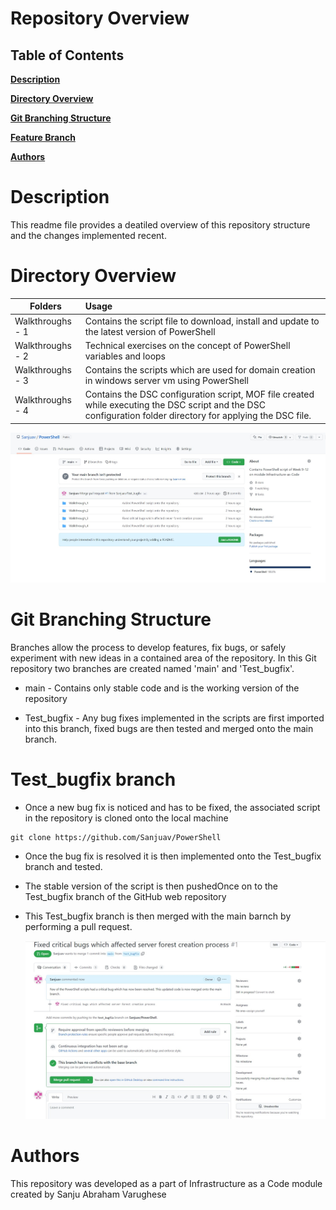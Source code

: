 # Repository Overview

 

## Table of Contents

**[Description](#description)**<br>

**[Directory Overview](#Directory-Overview)**<br>

**[Git Branching Structure](#Git-Branching-Structure)**<br>

**[Feature Branch](#feature-branch)**<br>

**[Authors](#authors)**<br>

 

# Description

This readme file provides a deatiled overview of this repository structure and the changes implemented recent.

 

# Directory Overview

| Folders   |      Usage      |
|----------| :---------------|
| Walkthroughs - 1 | Contains the script file to download, install and update to the latest version of PowerShell
| Walkthroughs - 2 | Technical exercises on the concept of PowerShell variables and loops
| Walkthroughs - 3 | Contains the scripts which are used for domain creation in windows server vm using PowerShell
| Walkthroughs - 4  | Contains the DSC configuration script, MOF file created while executing the DSC script and the DSC configuration folder directory for applying the DSC file.



 ![image.png](https://github.com/Sanjuav/PowerShell/blob/d119d06abea9e0c2efb8eddc306714df92533d7c/Documentation/repositorystr.jpg)

# Git Branching Structure

Branches allow the process to develop features, fix bugs, or safely experiment with new ideas in a contained area of the repository. In this Git repository two branches are created named 'main' and 'Test_bugfix'.

- main - Contains only stable code and is the working version of the repository

- Test_bugfix - Any bug fixes implemented in the scripts are first imported into this branch, fixed bugs are then tested and merged onto the main branch.

 
 

# Test_bugfix branch
- Once a new bug fix is noticed and has to be fixed, the associated script in the repository is cloned onto the local machine

```
git clone https://github.com/Sanjuav/PowerShell

```

- Once the bug fix is resolved it is then implemented onto the Test_bugfix branch and tested.
- The stable version of the script is then pushedOnce on to the Test_bugfix branch of the GitHub web repository
- This Test_bugfix branch is then merged with the main barnch by performing a pull request.

  ![image.png](https://github.com/Sanjuav/PowerShell/blob/d119d06abea9e0c2efb8eddc306714df92533d7c/Documentation/merging.jpg)

# Authors

 

This repository was developed as a part of Infrastructure as a Code module created by Sanju Abraham Varughese
